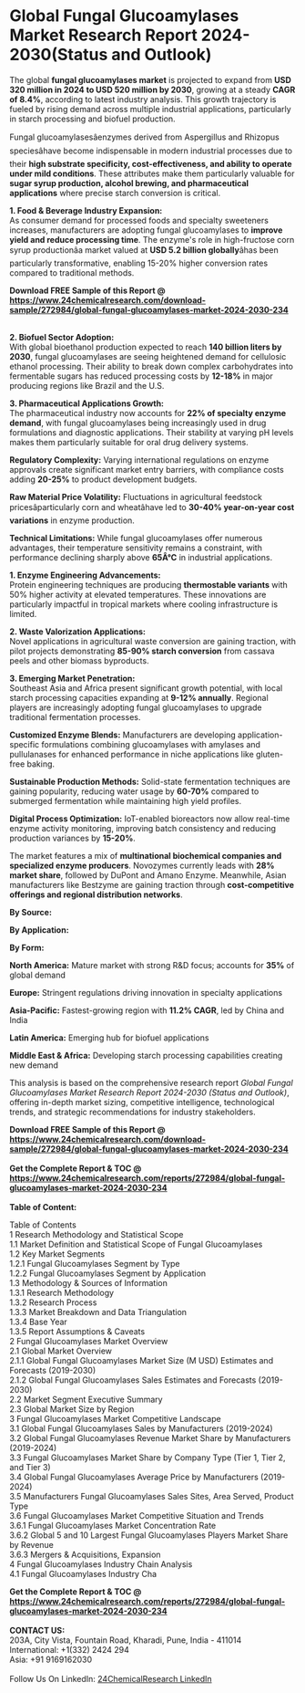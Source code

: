 <h1>Global Fungal Glucoamylases Market Research Report 2024-2030(Status and Outlook)</h1><p>The global <strong>fungal glucoamylases market</strong> is projected to expand from <strong>USD 320 million in 2024 to USD 520 million by 2030</strong>, growing at a steady <strong>CAGR of 8.4%</strong>, according to latest industry analysis. This growth trajectory is fueled by rising demand across multiple industrial applications, particularly in starch processing and biofuel production.</p><p>Fungal glucoamylasesâenzymes derived from Aspergillus and Rhizopus speciesâhave become indispensable in modern industrial processes due to their <strong>high substrate specificity, cost-effectiveness, and ability to operate under mild conditions</strong>. These attributes make them particularly valuable for <strong>sugar syrup production, alcohol brewing, and pharmaceutical applications</strong> where precise starch conversion is critical.</p><p><strong>1. Food &amp; Beverage Industry Expansion:</strong><br>
As consumer demand for processed foods and specialty sweeteners increases, manufacturers are adopting fungal glucoamylases to <strong>improve yield and reduce processing time</strong>. The enzyme's role in high-fructose corn syrup productionâa market valued at <strong>USD 5.2 billion globally</strong>âhas been particularly transformative, enabling 15-20% higher conversion rates compared to traditional methods.</p><div><b>Download FREE Sample of this Report @ 
            <a href="https://www.24chemicalresearch.com/download-sample/272984/global-fungal-glucoamylases-market-2024-2030-234">
            https://www.24chemicalresearch.com/download-sample/272984/global-fungal-glucoamylases-market-2024-2030-234</a></b></div><br><p><strong>2. Biofuel Sector Adoption:</strong><br>
With global bioethanol production expected to reach <strong>140 billion liters by 2030</strong>, fungal glucoamylases are seeing heightened demand for cellulosic ethanol processing. Their ability to break down complex carbohydrates into fermentable sugars has reduced processing costs by <strong>12-18%</strong> in major producing regions like Brazil and the U.S.</p><p><strong>3. Pharmaceutical Applications Growth:</strong><br>
The pharmaceutical industry now accounts for <strong>22% of specialty enzyme demand</strong>, with fungal glucoamylases being increasingly used in drug formulations and diagnostic applications. Their stability at varying pH levels makes them particularly suitable for oral drug delivery systems.</p><p><strong>Regulatory Complexity:</strong> Varying international regulations on enzyme approvals create significant market entry barriers, with compliance costs adding <strong>20-25%</strong> to product development budgets.</p><p><strong>Raw Material Price Volatility:</strong> Fluctuations in agricultural feedstock pricesâparticularly corn and wheatâhave led to <strong>30-40% year-on-year cost variations</strong> in enzyme production.</p><p><strong>Technical Limitations:</strong> While fungal glucoamylases offer numerous advantages, their temperature sensitivity remains a constraint, with performance declining sharply above <strong>65Â°C</strong> in industrial applications.</p><p><strong>1. Enzyme Engineering Advancements:</strong><br>
Protein engineering techniques are producing <strong>thermostable variants</strong> with 50% higher activity at elevated temperatures. These innovations are particularly impactful in tropical markets where cooling infrastructure is limited.</p><p><strong>2. Waste Valorization Applications:</strong><br>
Novel applications in agricultural waste conversion are gaining traction, with pilot projects demonstrating <strong>85-90% starch conversion</strong> from cassava peels and other biomass byproducts.</p><p><strong>3. Emerging Market Penetration:</strong><br>
Southeast Asia and Africa present significant growth potential, with local starch processing capacities expanding at <strong>9-12% annually</strong>. Regional players are increasingly adopting fungal glucoamylases to upgrade traditional fermentation processes.</p><p><strong>Customized Enzyme Blends:</strong> Manufacturers are developing application-specific formulations combining glucoamylases with amylases and pullulanases for enhanced performance in niche applications like gluten-free baking.</p><p><strong>Sustainable Production Methods:</strong> Solid-state fermentation techniques are gaining popularity, reducing water usage by <strong>60-70%</strong> compared to submerged fermentation while maintaining high yield profiles.</p><p><strong>Digital Process Optimization:</strong> IoT-enabled bioreactors now allow real-time enzyme activity monitoring, improving batch consistency and reducing production variances by <strong>15-20%</strong>.</p><p>The market features a mix of <strong>multinational biochemical companies and specialized enzyme producers</strong>. Novozymes currently leads with <strong>28% market share</strong>, followed by DuPont and Amano Enzyme. Meanwhile, Asian manufacturers like Bestzyme are gaining traction through <strong>cost-competitive offerings and regional distribution networks</strong>.</p><p><strong>By Source:</strong></p><p><strong>By Application:</strong></p><p><strong>By Form:</strong></p><p><strong>North America:</strong> Mature market with strong R&amp;D focus; accounts for <strong>35%</strong> of global demand</p><p><strong>Europe:</strong> Stringent regulations driving innovation in specialty applications</p><p><strong>Asia-Pacific:</strong> Fastest-growing region with <strong>11.2% CAGR</strong>, led by China and India</p><p><strong>Latin America:</strong> Emerging hub for biofuel applications</p><p><strong>Middle East &amp; Africa:</strong> Developing starch processing capabilities creating new demand</p><p>This analysis is based on the comprehensive research report <em>Global Fungal Glucoamylases Market Research Report 2024-2030 (Status and Outlook)</em>, offering in-depth market sizing, competitive intelligence, technological trends, and strategic recommendations for industry stakeholders.</p><div><b>Download FREE Sample of this Report @ 
            <a href="https://www.24chemicalresearch.com/download-sample/272984/global-fungal-glucoamylases-market-2024-2030-234">
            https://www.24chemicalresearch.com/download-sample/272984/global-fungal-glucoamylases-market-2024-2030-234</a></b></div><br><div><b>Get the Complete Report & TOC @ 
            <a href="https://www.24chemicalresearch.com/reports/272984/global-fungal-glucoamylases-market-2024-2030-234">
            https://www.24chemicalresearch.com/reports/272984/global-fungal-glucoamylases-market-2024-2030-234</a></b></div><br>
            <b>Table of Content:</b><p>Table of Contents<br />
1 Research Methodology and Statistical Scope<br />
1.1 Market Definition and Statistical Scope of Fungal Glucoamylases<br />
1.2 Key Market Segments<br />
1.2.1 Fungal Glucoamylases Segment by Type<br />
1.2.2 Fungal Glucoamylases Segment by Application<br />
1.3 Methodology & Sources of Information<br />
1.3.1 Research Methodology<br />
1.3.2 Research Process<br />
1.3.3 Market Breakdown and Data Triangulation<br />
1.3.4 Base Year<br />
1.3.5 Report Assumptions & Caveats<br />
2 Fungal Glucoamylases Market Overview<br />
2.1 Global Market Overview<br />
2.1.1 Global Fungal Glucoamylases Market Size (M USD) Estimates and Forecasts (2019-2030)<br />
2.1.2 Global Fungal Glucoamylases Sales Estimates and Forecasts (2019-2030)<br />
2.2 Market Segment Executive Summary<br />
2.3 Global Market Size by Region<br />
3 Fungal Glucoamylases Market Competitive Landscape<br />
3.1 Global Fungal Glucoamylases Sales by Manufacturers (2019-2024)<br />
3.2 Global Fungal Glucoamylases Revenue Market Share by Manufacturers (2019-2024)<br />
3.3 Fungal Glucoamylases Market Share by Company Type (Tier 1, Tier 2, and Tier 3)<br />
3.4 Global Fungal Glucoamylases Average Price by Manufacturers (2019-2024)<br />
3.5 Manufacturers Fungal Glucoamylases Sales Sites, Area Served, Product Type<br />
3.6 Fungal Glucoamylases Market Competitive Situation and Trends<br />
3.6.1 Fungal Glucoamylases Market Concentration Rate<br />
3.6.2 Global 5 and 10 Largest Fungal Glucoamylases Players Market Share by Revenue<br />
3.6.3 Mergers & Acquisitions, Expansion<br />
4 Fungal Glucoamylases Industry Chain Analysis<br />
4.1 Fungal Glucoamylases Industry Cha</p><div><b>Get the Complete Report & TOC @ 
            <a href="https://www.24chemicalresearch.com/reports/272984/global-fungal-glucoamylases-market-2024-2030-234">
            https://www.24chemicalresearch.com/reports/272984/global-fungal-glucoamylases-market-2024-2030-234</a></b></div><br><b>CONTACT US:</b><br>
            203A, City Vista, Fountain Road, Kharadi, Pune, India - 411014<br>
            International: +1(332) 2424 294<br>
            Asia: +91 9169162030 <br><br>
            Follow Us On LinkedIn: <a href="https://www.linkedin.com/company/24chemicalresearch/">24ChemicalResearch LinkedIn</a>